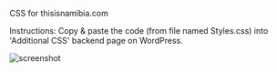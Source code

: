 CSS for thisisnamibia.com

Instructions:
Copy & paste the code (from file named Styles.css) into 'Additional CSS' backend page on WordPress.

![screenshot]()
